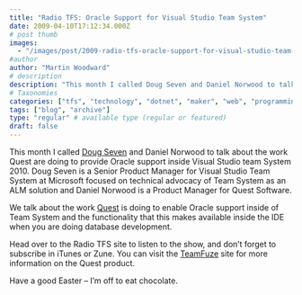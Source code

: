 ```yaml
---
title: "Radio TFS: Oracle Support for Visual Studio Team System"
date: 2009-04-10T17:12:34.000Z
# post thumb
images:
  - "/images/post/2009-radio-tfs-oracle-support-for-visual-studio-team-system.jpg"
#author
author: "Martin Woodward"
# description
description: "This month I called Doug Seven and Daniel Norwood to talk about the work Quest are doing to provide Oracle support inside Visual Studio team."
# Taxonomies
categories: ["tfs", "technology", "dotnet", "maker", "web", "programming", "podcast"]
tags: ["blog", "archive"]
type: "regular" # available type (regular or featured)
draft: false
---
```

This month I called [Doug Seven](http://blogs.msdn.com/dseven/) and Daniel Norwood to talk about the work Quest are doing to provide Oracle support inside Visual Studio team System 2010.  Doug Seven is a Senior Product Manager for Visual Studio Team System at Microsoft focused on technical advocacy of Team System as an ALM solution and Daniel Norwood is a Product Manager for Quest Software.  

We talk about the work [Quest](http://www.quest.com/) is doing to enable Oracle support inside of Team System and the functionality that this makes available inside the IDE when you are doing database development.  

Head over to the Radio TFS site to listen to the show, and don’t forget to subscribe in iTunes or Zune.  You can visit the [TeamFuze](http://www.teamfuze.net/) site for more information on the Quest product.  

Have a good Easter – I’m off to eat chocolate.